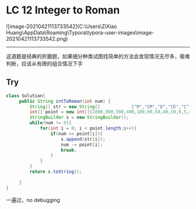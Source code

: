 # LC 12 Integer to Roman

![image-20210421113733542](C:\Users\ZiXiao Huang\AppData\Roaming\Typora\typora-user-images\image-20210421113733542.png)

---

这道题是经典的折磨题，如果细分种类试图找简单的方法会发现情况无尽多，极难判断，应该从有限的组合情况下手

## Try

~~~java
class Solution{
     public String intToRoman(int num) {
         String[] str = new String[]			{"M","CM","D","CD","C","XC","L","XL","X","IX","V","IV","I"};
         int[] point = new int[]{1000,900,500,400,100,90,50,40,10,9,5,4,1};
         StringBuilder s = new StringBuilder();
         while(num != 0){
             for(int i = 0; i < point.length;i++){
                 if(num >= point[i]){
                     s.append(str[i]);
                     num -= point[i];
                     break;
                 }
             }
         }
         return s.toString();
         
     }
}
~~~

一遍过，no debugging 